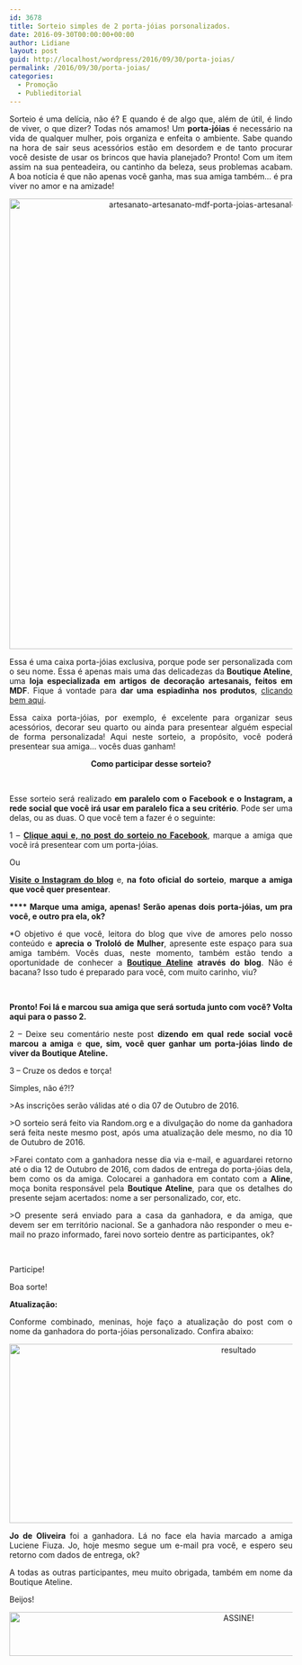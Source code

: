 ```yaml
---
id: 3678
title: Sorteio simples de 2 porta-jóias porsonalizados.
date: 2016-09-30T00:00:00+00:00
author: Lidiane
layout: post
guid: http://localhost/wordpress/2016/09/30/porta-joias/
permalink: /2016/09/30/porta-joias/
categories:
  - Promoção
  - Publieditorial
---
```

<p align="justify">
  Sorteio é uma delícia, não é? E quando é de algo que, além de útil, é lindo de viver, o que dizer? Todas nós amamos! Um <strong>porta-jóias</strong> é necessário na vida de qualquer mulher, pois organiza e enfeita o ambiente. Sabe quando na hora de sair seus acessórios estão em desordem e de tanto procurar você desiste de usar os brincos que havia planejado? Pronto! Com um item assim na sua penteadeira, ou cantinho da beleza, seus problemas acabam. A boa notícia é que não apenas você ganha, mas sua amiga também… é pra viver no amor e na amizade!
</p>

<p align="center">
  <img class="alignnone size-full wp-image-13029" src="http://www.trololodemulher.com.br/blog/wp-content/uploads/2016/09/ARTESANATO-ARTESANATO-MDF-PORTA-JOIAS-ARTESANAL-PORTA-JOIAS-MDF800.jpg" alt="artesanato-artesanato-mdf-porta-joias-artesanal-porta-joias-mdf800" width="800" height="800" />
</p>

<p align="justify">
  Essa é uma caixa porta-jóias exclusiva, porque pode ser personalizada com o seu nome. Essa é apenas mais uma das delicadezas da <strong>Boutique Ateline</strong>, uma <strong>loja especializada em artigos de decoração artesanais, feitos em MDF</strong>. Fique á vontade para <strong>dar uma espiadinha nos produtos</strong>, <a href="http://www.elo7.com.br/boutiqueateline/loja" target="_blank">clicando bem aqui</a>.
</p>

<p align="justify">
  Essa caixa porta-jóias, por exemplo, é excelente para organizar seus acessórios, decorar seu quarto ou ainda para presentear alguém especial de forma personalizada! Aqui neste sorteio, a propósito, você poderá presentear sua amiga… vocês duas ganham!
</p>

<p align="center">
  <strong>Como participar desse sorteio?</strong>
</p>

&nbsp;

<p style="text-align: justify;">
  Esse sorteio será realizado <strong>em paralelo com o Facebook e o Instagram, a rede social que você irá usar em paralelo fica a seu critério</strong>. Pode ser uma delas, ou as duas. O que você tem a fazer é o seguinte:
</p>

<p style="text-align: justify;">
  1 – <a href="https://www.facebook.com/TrololoMulher/photos/a.301419516712695.1073741828.252977281556919/587490101438967/?type=3&theater" target="_blank"><strong>Clique aqui e, no post do sorteio no Facebook</strong></a>, marque a amiga que você irá presentear com um porta-jóias.
</p>

<p style="text-align: justify;">
  Ou
</p>

<p style="text-align: justify;">
  <a href="https://www.instagram.com/trololodemulher/" target="_blank"><strong>Visite o Instagram do blog</strong></a> e, <strong>na foto oficial do sorteio</strong>, <strong>marque a amiga que você quer presentear</strong>.
</p>

<p style="text-align: justify;">
  <strong>**** Marque uma amiga, apenas! Serão apenas dois porta-jóias, um pra você, e outro pra ela, ok?</strong>
</p>

<p style="text-align: justify;">
  *O objetivo é que você, leitora do blog que vive de amores pelo nosso conteúdo e <strong>aprecia o</strong> <strong>Trololó de Mulher</strong>, apresente este espaço para sua amiga também. Vocês duas, neste momento, também estão tendo a oportunidade de conhecer a <strong><a href="http://www.elo7.com.br/boutiqueateline/loja" target="_blank">Boutique Ateline</a> através do blog</strong>. Não é bacana? Isso tudo é preparado para você, com muito carinho, viu?
</p>

&nbsp;

<p style="text-align: justify;">
  <strong>Pronto! Foi lá e marcou sua amiga que será sortuda junto com você? Volta aqui para o passo 2.</strong>
</p>

<p style="text-align: justify;">
  2 – Deixe seu comentário neste post <strong>dizendo em qual rede social você marcou a amiga</strong> e <strong>que, sim, você quer ganhar um porta-jóias lindo de viver da Boutique Ateline.</strong>
</p>

<p style="text-align: justify;">
  3 – Cruze os dedos e torça!
</p>

<p style="text-align: justify;">
  Simples, não é?!?
</p>

<p style="text-align: justify;">
  >As inscrições serão válidas até o dia 07 de Outubro de 2016.
</p>

<p style="text-align: justify;">
  >O sorteio será feito via Random.org e a divulgação do nome da ganhadora será feita neste mesmo post, após uma atualização dele mesmo, no dia 10 de Outubro de 2016.
</p>

<p style="text-align: justify;">
  >Farei contato com a ganhadora nesse dia via e-mail, e aguardarei retorno até o dia 12 de Outubro de 2016, com dados de entrega do porta-jóias dela, bem como os da amiga. Colocarei a ganhadora em contato com a <strong>Aline</strong>, moça bonita responsável pela <strong>Boutique Ateline</strong>, para que os detalhes do presente sejam acertados: nome a ser personalizado, cor, etc.
</p>

<p style="text-align: justify;">
  >O presente será enviado para a casa da ganhadora, e da amiga, que devem ser em território nacional. Se a ganhadora não responder o meu e-mail no prazo informado, farei novo sorteio dentre as participantes, ok?
</p>

&nbsp;

Participe!

Boa sorte!

<p align="justify">
  <strong>Atualização:</strong>
</p>

<p align="justify">
  Conforme combinado, meninas, hoje faço a atualização do post com o nome da ganhadora do porta-jóias personalizado. Confira abaixo:
</p>

<p align="center">
  <img class="alignnone size-full wp-image-13080" src="http://www.trololodemulher.com.br/blog/wp-content/uploads/2016/10/Resultado.jpg" alt="resultado" width="800" height="318" />
</p>

<p align="justify">
  <strong>Jo de Oliveira</strong> foi a ganhadora. Lá no face ela havia marcado a amiga Luciene Fiuza. Jo, hoje mesmo segue um e-mail pra você, e espero seu retorno com dados de entrega, ok?
</p>

<p align="justify">
  A todas as outras participantes, meu muito obrigada, também em nome da Boutique Ateline.
</p>

<p align="justify">
  Beijos!
</p>

<p align="center">
  <a href="http://feedburner.google.com/fb/a/mailverify?uri=blogBichaFemea&loc=en_US" target="_blank"><img class="alignnone size-full wp-image-10439" src="http://www.trololodemulher.com.br/blog/wp-content/uploads/2014/09/ASSINE.png" alt="ASSINE!" width="800" height="78" /></a>
</p>
